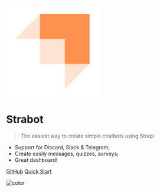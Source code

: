 <img width="250px" src="_media/main-logo.png" alt="logo" />

# Strabot

> The easiest way to create simple chatbots using Strapi

* Support for Discord, Slack & Telegram;
* Create easily messages, quizzes, surveys;
* Great dashboard!

[GitHub](https://github.com/gabrielrufino/strabot-docs)
[Quick Start](Quick_Start)

![color](#FBFBFB)
